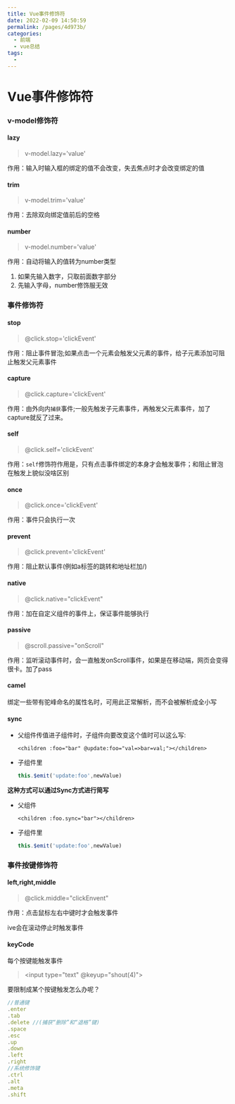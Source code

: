 ```yaml
---
title: Vue事件修饰符
date: 2022-02-09 14:50:59
permalink: /pages/4d973b/
categories:
  - 前端
  - vue总结
tags:
  - 
---
```

# Vue事件修饰符

### v-model修饰符

#### lazy

> v-model.lazy='value'

作用：输入时输入框的绑定的值不会改变，失去焦点时才会改变绑定的值

####  trim

> v-model.trim='value' 

作用：去除双向绑定值前后的空格

####  number

> v-model.number='value'

作用：自动将输入的值转为number类型

1. 如果先输入数字，只取前面数字部分
2. 先输入字母，number修饰服无效

### 事件修饰符

#### stop

> @click.stop='clickEvent'

作用：阻止事件冒泡;如果点击一个元素会触发父元素的事件，给子元素添加可阻止触发父元素事件

#### capture

> @click.capture='clickEvent'

作用：由外向内`捕获`事件;一般先触发子元素事件，再触发父元素事件，加了capture就反了过来。

#### self

> @click.self='clickEvent'

作用：`self`修饰符作用是，只有点击事件绑定的本身才会触发事件；和阻止冒泡在触发上貌似没啥区别

####  once

> @click.once='clickEvent'

作用：事件只会执行一次

####  prevent

> @click.prevent='clickEvent'

作用：阻止默认事件(例如a标签的跳转和地址栏加/)

#### native

> @click.native="clickEvent"

作用：加在自定义组件的事件上，保证事件能够执行

#### passive

> @scroll.passive="onScroll"

作用：监听滚动事件时，会一直触发onScroll事件，如果是在移动端，网页会变得很卡。加了pass

#### camel

绑定一些带有驼峰命名的属性名时，可用此正常解析，而不会被解析成全小写



#### sync

- 父组件传值进子组件时，子组件向要改变这个值时可以这么写:

  ````vue
  <children :foo="bar" @update:foo="val=>bar=val;"></children>
  ````

- 子组件里

  ````javascript
  this.$emit('update:foo',newValue)
  ````

**这种方式可以通过Sync方式进行简写**

- 父组件

  ````vue
  <children :foo.sync="bar"></children>
  ````

- 子组件里

  ````javascript
  this.$emit('update:foo',newValue)
  ````





### 事件按键修饰符

####  left,right,middle

> @click.middle="clickEnvent"

作用：点击鼠标左右中键时才会触发事件

ive会在滚动停止时触发事件

#### keyCode

每个按键能触发事件

> <input type="text" @keyup="shout(4)">

要限制成某个按键触发怎么办呢？

````javascript
//普通键
.enter 
.tab
.delete //(捕获“删除”和“退格”键)
.space
.esc
.up
.down
.left
.right
//系统修饰键
.ctrl
.alt
.meta
.shift
````



